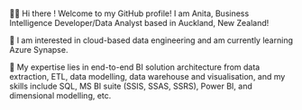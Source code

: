 ### 
👋🏼 Hi there ! Welcome to my GitHub profile!
I am Anita, Business Intelligence Developer/Data Analyst based in Auckland, New Zealand! 

📌 I am interested in cloud-based data engineering and am currently learning Azure Synapse.

📌 My expertise lies in end-to-end BI solution architecture from data extraction, ETL, data modelling, data warehouse and visualisation, and my skills include SQL, MS BI suite (SSIS, SSAS, SSRS), Power BI, and dimensional modelling, etc.

<!--📌 BI Solution delivery:

Step 1: Case Analysis (4W+1H) to clarify business needs and requirements
Who needs to see the dashboard? -> Target audience group(s)
What are the key metrics? -> Facts (median value/crime rate/rental)
When does the team want to see it? -> yearly reports?
Where does the team want to see it? -> Which state?
How they want to see it (e.g. by state/by school/by station) -> dimensions
Step 2: Standardise data ETL/ELT process using SSIS packages and SQL to meet business requirements.
Step 3: Designing star-schema dimensional data models following Kimball methodologies to display relationships between dimensions and facts.
Step 4: Creating a bus matrix, identifying conformed dimensions.
Step 5: Designing data warehouses and data marts for efficient data storage and retrieval.
Step 6: Develop dashboards & paginated reports with Power BI/SSRS for end-user accessibility, providing meaningful insights in a storytelling manner.
🎯 Currently, I'm open to opportunities in roles such as 𝘉𝘶𝘴𝘪𝘯𝘦𝘴𝘴 𝘐𝘯𝘵𝘦𝘭𝘭𝘪𝘨𝘦𝘯𝘤𝘦 𝘈𝘯𝘢𝘭𝘺𝘴𝘵, 𝘉𝘶𝘴𝘪𝘯𝘦𝘴𝘴 𝘐𝘯𝘵𝘦𝘭𝘭𝘪𝘨𝘦𝘯𝘤𝘦 𝘋𝘦𝘷𝘦𝘭𝘰𝘱𝘦𝘳, 𝘋𝘢𝘵𝘢 𝘈𝘯𝘢𝘭𝘺𝘴𝘵, 𝘋𝘢𝘵𝘢/𝘉𝘶𝘴𝘪𝘯𝘦𝘴𝘴 𝘐𝘯𝘴𝘪𝘨𝘩𝘵 𝘈𝘯𝘢𝘭𝘺𝘴𝘵

<!--
**anitavic2501/anitavic2501** is a ✨ _special_ ✨ repository because its `README.md` (this file) appears on your GitHub profile.

Here are some ideas to get you started:

- 🔭 I’m currently working on ...
- 🌱 I’m currently learning ...
- 👯 I’m looking to collaborate on ...
- 🤔 I’m looking for help with ...
- 💬 Ask me about ...
- 📫 How to reach me: ...
- 😄 Pronouns: ...
- ⚡ Fun fact: ...
-->
